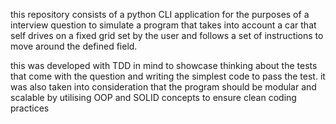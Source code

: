 this repository consists of a python CLI application for the purposes of a interview question to simulate a program that takes into account a car that self drives on a fixed grid set by the user and follows a set of instructions to move around the defined field.

this was developed with TDD in mind to showcase thinking about the tests that come with the question and writing the simplest code to pass the test.
it was also taken into consideration that the program should be modular and scalable by utilising OOP and SOLID concepts to ensure clean coding practices

